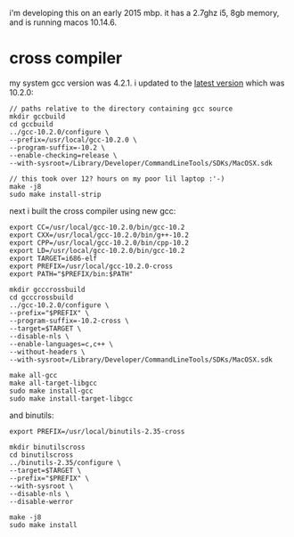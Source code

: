 i'm developing this on an early 2015 mbp. it has a 2.7ghz i5, 8gb memory, and is running macos 10.14.6.

# cross compiler

my system gcc version was 4.2.1. i updated to the [latest version](https://wiki.osdev.org/Building_GCC) which was 10.2.0:

```
// paths relative to the directory containing gcc source
mkdir gccbuild
cd gccbuild
../gcc-10.2.0/configure \
--prefix=/usr/local/gcc-10.2.0 \
--program-suffix=-10.2 \
--enable-checking=release \
--with-sysroot=/Library/Developer/CommandLineTools/SDKs/MacOSX.sdk

// this took over 12? hours on my poor lil laptop :'-)
make -j8
sudo make install-strip
```

next i built the cross compiler using new gcc:

```
export CC=/usr/local/gcc-10.2.0/bin/gcc-10.2
export CXX=/usr/local/gcc-10.2.0/bin/g++-10.2
export CPP=/usr/local/gcc-10.2.0/bin/cpp-10.2
export LD=/usr/local/gcc-10.2.0/bin/gcc-10.2
export TARGET=i686-elf
export PREFIX=/usr/local/gcc-10.2.0-cross
export PATH="$PREFIX/bin:$PATH"

mkdir gcccrossbuild
cd gcccrossbuild
../gcc-10.2.0/configure \
--prefix="$PREFIX" \
--program-suffix=-10.2-cross \
--target=$TARGET \
--disable-nls \
--enable-languages=c,c++ \
--without-headers \
--with-sysroot=/Library/Developer/CommandLineTools/SDKs/MacOSX.sdk

make all-gcc
make all-target-libgcc
sudo make install-gcc
sudo make install-target-libgcc
```

and binutils:

```
export PREFIX=/usr/local/binutils-2.35-cross

mkdir binutilscross
cd binutilscross
../binutils-2.35/configure \
--target=$TARGET \
--prefix="$PREFIX" \
--with-sysroot \
--disable-nls \
--disable-werror

make -j8
sudo make install
```
